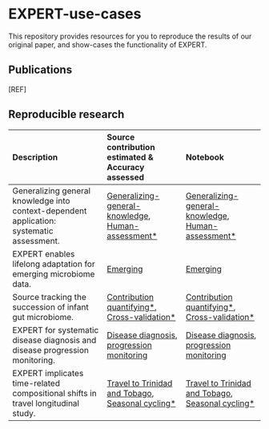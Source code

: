 # EXPERT-use-cases

This repository provides resources for you to reproduce the results of our original paper, and show-cases the functionality of EXPERT.

## Publications

[REF]

## Reproducible research

|Description|Source contribution estimated & Accuracy assessed|Notebook|
|:---|:---|:---|
|Generalizing general knowledge into context-dependent application: systematic assessment.|[Generalizing-general-knowledge](https://github.com/HUST-NingKang-Lab/EXPERT-use-cases/blob/main/repr/Generalizing-general-knowledge/experiments), [Human-assessment*]()|[Generalizing-general-knowledge](https://nbviewer.jupyter.org/github/HUST-NingKang-Lab/EXPERT-use-cases/blob/main/repr/Generalizing-general-knowledge/Generalizing-general-knowledge.ipynb), [Human-assessment*]()|
|EXPERT enables lifelong adaptation for emerging microbiome data.|[Emerging](https://github.com/HUST-NingKang-Lab/EXPERT-use-cases/blob/main/repr/Emerging/experiments)|[Emerging](https://nbviewer.jupyter.org/github/HUST-NingKang-Lab/EXPERT-use-cases/blob/main/repr/Emerging/Emerging.ipynb)|
|Source tracking the succession of infant gut microbiome.|[Contribution quantifying*](), [Cross-validation*]()|[Contribution quantifying*](), [Cross-validation*]()|
|EXPERT for systematic disease diagnosis and disease progression monitoring.|[Disease diagnosis](https://github.com/HUST-NingKang-Lab/EXPERT-use-cases/blob/main/repr/Disease-diagnosis/experiments), [progression monitoring](https://github.com/HUST-NingKang-Lab/EXPERT-use-cases/blob/main/repr/CRC-progression/experiments)|[Disease diagnosis](https://nbviewer.jupyter.org/github/HUST-NingKang-Lab/EXPERT-use-cases/blob/main/repr/Disease-diagnosis/Disease-diagnosis.ipynb), [progression monitoring](https://nbviewer.jupyter.org/github/HUST-NingKang-Lab/EXPERT-use-cases/blob/main/repr/CRC-progression/CRC-progress.ipynb)|
|EXPERT implicates time-related compositional shifts in travel longitudinal study.|[Travel to Trinidad and Tobago](https://github.com/HUST-NingKang-Lab/EXPERT-use-cases/blob/main/repr/Trinidad-and-Tobago/experiments), [Seasonal cycling*](https://github.com/github/HUST-NingKang-Lab/EXPERT-use-cases/blob/main/repr/Seasonal-cycling/experiments)|[Travel to Trinidad and Tobago](https://nbviewer.jupyter.org/github/HUST-NingKang-Lab/EXPERT-use-cases/blob/main/repr/Trinidad-and-Tobago/Trinidad-and-Tobago.ipynb), [Seasonal cycling*](https://nbviewer.jupyter.org/github/HUST-NingKang-Lab/EXPERT-use-cases/blob/main/repr/Seasonal-cycling/Seasonal-cycling.ipynb)|
